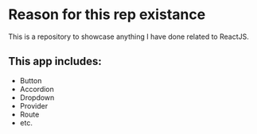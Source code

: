 # Reason for this rep existance

This is a repository to showcase anything I have done related to ReactJS.

## This app includes:
<ul>
<li>Button</li>
<li>Accordion</li>
<li>Dropdown</li>
<li>Provider</li>
<li>Route</li>
<li>etc.</li>
</ul>

